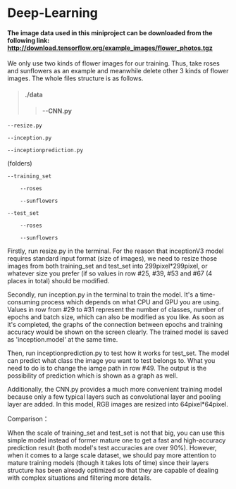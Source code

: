 Deep-Learning
=============
#### The image data used in this miniproject can be downloaded from the following link: http://download.tensorflow.org/example_images/flower_photos.tgz

We only use two kinds of flower images for our training. Thus, take roses and sunflowers as an example and meanwhile delete other 3 kinds of flower images. The whole files structure is as follows.

>#### ./data
>>#### --CNN.py

	--resize.py

	--inception.py

	--inceptionprediction.py

(folders)

	--training_set
	
		--roses
	
		--sunflowers

	--test_set
	
		--roses
	
		--sunflowers

Firstly, run resize.py in the terminal. For the reason that inceptionV3 model requires standard input format (size of images), we need to resize those images from both training_set and test_set into 299pixel*299pixel, or whatever size you prefer (if so values in row #25, #39, #53 and #67 (4 places in total) should be modified.

Secondly, run inception.py in the terminal to train the model. It's a time-consuming process which depends on what CPU and GPU you are using. Values in row from #29 to #31 represent the number of classes, number of epochs and batch size, which can also be modified as you like. As soon as it's completed, the graphs of the connection between epochs and training accuracy would be shown on the screen clearly. The trained model is saved as 'inception.model' at the same time.

Then, run inceptionprediction.py to test how it works for test_set. The model can predict what class the image you want to test belongs to. What you need to do is to change the iamge path in row #49. The output is the possibility of prediction which is shown as a graph as well.

Additionally, the CNN.py provides a much more convenient training model because only a few typical layers such as convolutional layer and pooling layer are added. In this model, RGB images are resized into 64pixel*64pixel.

Comparison：

When the scale of training_set and test_set is not that big, you can use this simple model instead of former mature one to get a fast and high-accuracy prediction result (both model's test accuracies are over 90%). However, when it comes to a large scale dataset, we should pay more attention to mature training models (though it takes lots of time) since their layers structure has been already optimized so that they are capable of dealing with complex situations and filtering more details.
